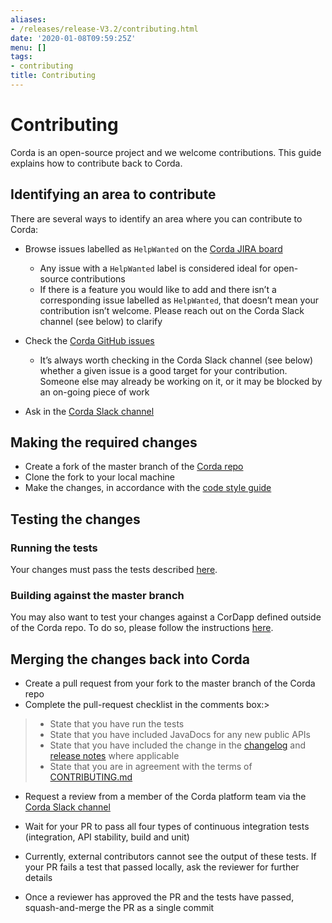 ```yaml
---
aliases:
- /releases/release-V3.2/contributing.html
date: '2020-01-08T09:59:25Z'
menu: []
tags:
- contributing
title: Contributing
---
```



# Contributing

Corda is an open-source project and we welcome contributions. This guide explains how to contribute back to Corda.



## Identifying an area to contribute

There are several ways to identify an area where you can contribute to Corda:


* Browse issues labelled as `HelpWanted` on the
[Corda JIRA board](https://r3-cev.atlassian.net/issues/?jql=labels%20%3D%20HelpWanted)
    * Any issue with a `HelpWanted` label is considered ideal for open-source contributions
    * If there is a feature you would like to add and there isn’t a corresponding issue labelled as `HelpWanted`, that
doesn’t mean your contribution isn’t welcome. Please reach out on the Corda Slack channel (see below) to clarify


* Check the [Corda GitHub issues](https://github.com/corda/corda/issues)
    * It’s always worth checking in the Corda Slack channel (see below) whether a given issue is a good target for your
contribution. Someone else may already be working on it, or it may be blocked by an on-going piece of work


* Ask in the [Corda Slack channel](http://slack.corda.net/)


## Making the required changes


* Create a fork of the master branch of the [Corda repo](https://github.com/corda/corda)
* Clone the fork to your local machine
* Make the changes, in accordance with the [code style guide](codestyle.md)


## Testing the changes


### Running the tests

Your changes must pass the tests described [here](testing.md).


### Building against the master branch

You may also want to test your changes against a CorDapp defined outside of the Corda repo. To do so, please follow the
instructions [here](building-against-master.md).


## Merging the changes back into Corda


* Create a pull request from your fork to the master branch of the Corda repo
* Complete the pull-request checklist in the comments box:> 
> 
> * State that you have run the tests
> * State that you have included JavaDocs for any new public APIs
> * State that you have included the change in the [changelog](changelog.md) and
> [release notes](release-notes.md) where applicable
> * State that you are in agreement with the terms of
> [CONTRIBUTING.md](https://github.com/corda/corda/blob/master/CONTRIBUTING.md)



* Request a review from a member of the Corda platform team via the [Corda Slack channel](http://slack.corda.net/)
* Wait for your PR to pass all four types of continuous integration tests (integration, API stability, build and unit)
* Currently, external contributors cannot see the output of these tests. If your PR fails a test that passed
locally, ask the reviewer for further details


* Once a reviewer has approved the PR and the tests have passed, squash-and-merge the PR as a single commit

